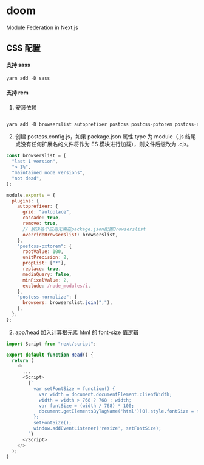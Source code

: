 # doom

Module Federation in Next.js

## CSS 配置

#### 支持 sass

```js
yarn add -D sass
```

#### 支持 rem

1. 安装依赖

```js

yarn add -D browserslist autoprefixer postcss postcss-pxtorem postcss-normalize

```

2. 创建 postcss.config.js，如果 package.json 属性 type 为 module（.js 结尾或没有任何扩展名的文件将作为 ES 模块进行加载），则文件后缀改为 .cjs。

```js
const browserslist = [
  "last 1 version",
  "> 1%",
  "maintained node versions",
  "not dead",
];

module.exports = {
  plugins: {
    autoprefixer: {
      grid: "autoplace",
      cascade: true,
      remove: true,
      // 解决各个应用无需在package.json配置Browserslist
      overrideBrowserslist: browserslist,
    },
    "postcss-pxtorem": {
      rootValue: 100,
      unitPrecision: 2,
      propList: ["*"],
      replace: true,
      mediaQuery: false,
      minPixelValue: 2,
      exclude: /node_modules/i,
    },
    "postcss-normalize": {
      browsers: browserslist.join(","),
    },
  },
};
```

2. app/head 加入计算根元素 html 的 font-size 值逻辑

```js
import Script from "next/script";

export default function Head() {
  return (
    <>
      ...
      <Script>
        {`
          var setFontSize = function() {
            var width = document.documentElement.clientWidth;
            width = width > 768 ? 768 : width;
            var fontSize = (width / 768) * 100;
            document.getElementsByTagName('html')[0].style.fontSize = fontSize + 'px';
          };
          setFontSize();
          window.addEventListener('resize', setFontSize);
        `}
      </Script>
    </>
  );
}
```
